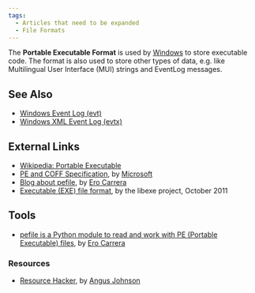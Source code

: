 ```yaml
---
tags:
  - Articles that need to be expanded
  - File Formats
---
```

The **Portable Executable Format** is used by
[Windows](windows.md) to store executable code. The format is
also used to store other types of data, e.g. like Multilingual User
Interface (MUI) strings and EventLog messages.

## See Also

* [Windows Event Log (evt)](windows_event_log_(evt).md)
* [Windows XML Event Log (evtx)](windows_xml_event_log_(evtx).md)

## External Links

* [Wikipedia: Portable Executable](http://en.wikipedia.org/wiki/Portable_Executable)
* [PE and COFF Specification](http://msdn.microsoft.com/en-us/library/windows/hardware/gg463119.aspx),
  by [Microsoft](microsoft.md)
* [Blog about pefile](http://blog.dkbza.org/search/label/pefile), by
  [Ero Carrera](ero_carrera.md)
* [Executable (EXE) file format](https://github.com/libyal/libexe/blob/main/documentation/Executable%20(EXE)%20file%20format.asciidoc),
  by the libexe project, October 2011

## Tools

* [pefile is a Python module to read and work with PE (Portable Executable) files](https://github.com/erocarrera/pefile),
  by [Ero Carrera](ero_carrera.md)

### Resources

* [Resource Hacker](http://www.angusj.com/resourcehacker/),
  by [Angus Johnson](angus_johnson.md)
